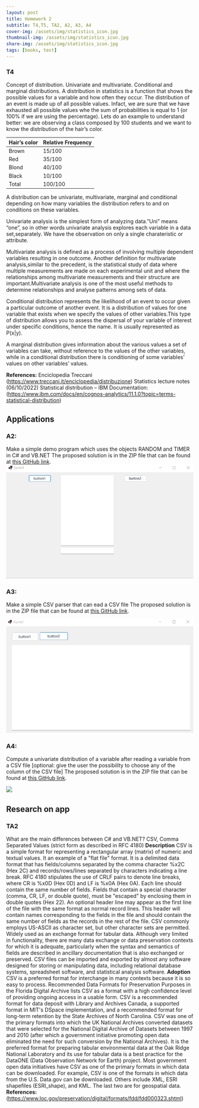 ```yaml
---
layout: post
title: Homework 2
subtitle: T4,T5, TA2, A2, A3, A4
cover-img: /assets/img/statistics_icon.jpg
thumbnail-img: /assets/img/statistics_icon.jpg
share-img: /assets/img/statistics_icon.jpg
tags: [books, test]
---
```



### T4
Concept of distribution. Univariate and multivariate. Conditional and marginal distributions.
A distribution in statistics is a function that shows the possible values for a variable and how often they occur. The distribution of an event is made up of all possible values. Infact, we are sure that we have exhausted all possible values whe the sum of probabilities is equal to 1 (or 100% if we are using the percentage). Lets do an example to understand better: we are observing a class composed by 100 students and we want to know the distribution of the hair’s color.

|Hair’s color	| Relative Frequency
|:------|:------
|Brown	| 15/100
|Red	|35/100
|Blond	|40/100
|Black	|10/100
|Total	|100/100

A distribution can be univariate, multivariate, marginal and conditional depending on how many variables the distribution refers to and on conditions on these variables.

Univariate analysis is the simplest form of analyzing data.”Uni” means “one”, so in other words univariate analysis explores each variable in a data set,separately. We have the observation on only a single charateristic or attribute.

Multivariate analysis is defined as a process of involving multiple dependent variables resulting in one outcome. Another definition for multivariate analysis,similar to the precedent, is the statistical study of data where multiple measurements are made on each experimental unit and where the relationships among multivariate measurements and their structure are important.Multivariate analysis is one of the most useful methods to determine relationships and analyse patterns among sets of data.

Conditional distribution represents the likelihood of an event to occur given a particular outcome of another event. It is a distribution of values for one variable that exists when we specify the values of other variables.This type of distribution allows you to assess the dispersal of your variable of interest under specific conditions, hence the name. It is usually represented as P(x|y).

A marginal distribution gives information about the various values a set of variables can take, without reference to the values of the other variables, while in a conditional distribution there is conditioning of some variables’ values on other variables’ values.

**References:**
Enciclopedia Treccani (https://www.treccani.it/enciclopedia/distribuzione)
Statistics lecture notes (06/10/2022)
Statistical distribution – IBM Documentation: (https://www.ibm.com/docs/en/cognos-analytics/11.1.0?topic=terms-statistical-distribution)


## Applications
### A2: 
Make a simple demo program which uses the objects RANDOM and TIMER in C# and VB.NET
The proposed solution is in the ZIP file that can be found at [this GitHub link](https://github.com/loris30/StatisticsHomework/).
![](/assets/GIF/Homework2.1GIF.gif)

### A3: 
Make a simple CSV parser that can ead a CSV file
The proposed solution is in the ZIP file that can be found at [this GitHub link](https://github.com/loris30/StatisticsHomework/).

![](/assets/GIF/Homework2.2GIF.gif)

### A4: 
Compute a univariate distribution of a variable after reading a variable from a CSV file [optional: give the user the possibility to choose any of the column of the CSV file]
The proposed solution is in the ZIP file that can be found at [this GitHub link](https://github.com/loris30/StatisticsHomework/).

![](/assets/GIF/Homework2.3GIF.gif)

## Research on app
### TA2 
What are the main differences between C# and VB.NET?
CSV, Comma Separated Values (strict form as described in RFC 4180)
**Description**	
CSV is a simple format for representing a rectangular array (matrix) of numeric and textual values. It an example of a "flat file" format. It is a delimited data format that has fields/columns separated by the comma character %x2C (Hex 2C) and records/rows/lines separated by characters indicating a line break. RFC 4180 stipulates the use of CRLF pairs to denote line breaks, where CR is %x0D (Hex 0D) and LF is %x0A (Hex 0A). Each line should contain the same number of fields. Fields that contain a special character (comma, CR, LF, or double quote), must be "escaped" by enclosing them in double quotes (Hex 22). An optional header line may appear as the first line of the file with the same format as normal record lines. This header will contain names corresponding to the fields in the file and should contain the same number of fields as the records in the rest of the file. CSV commonly employs US-ASCII as character set, but other character sets are permitted.
Widely used as an exchange format for tabular data. Although very limited in functionality, there are many data exchange or data preservation contexts for which it is adequate, particularly when the syntax and semantics of fields are described in ancillary documentation that is also exchanged or preserved. CSV files can be imported and exported by almost any software designed for storing or manipulating data, including relational database systems, spreadsheet software, and statistical analysis software.
**Adoption**
CSV is a preferred format for interchange in many contexts because it is so easy to process. Recommended Data Formats for Preservation Purposes in the Florida Digital Archive lists CSV as a format with a high confidence level of providing ongoing access in a usable form. CSV is a recommended format for data deposit with Library and Archives Canada, a supported format in MIT's DSpace implementation, and a recommended format for long-term retention by the State Archives of North Carolina. CSV was one of the primary formats into which the UK National Archives converted datasets that were selected for the National Digital Archive of Datasets between 1997 and 2010 (after which a government initiative promoting open data eliminated the need for such conversion by the National Archives). It is the preferred format for preparing tabular environmental data at the Oak Ridge National Laboratory and its use for tabular data is a best practice for the DataONE (Data Observation Network for Earth) project. Most government open data initiatives have CSV as one of the primary formats in which data can be downloaded. For example, CSV is one of the formats in which data from the U.S. Data.gov can be downloaded. Others include XML, ESRI shapefiles (ESRI_shape), and KML. The last two are for geospatial data.
**References:**
(https://www.loc.gov/preservation/digital/formats/fdd/fdd000323.shtml)
